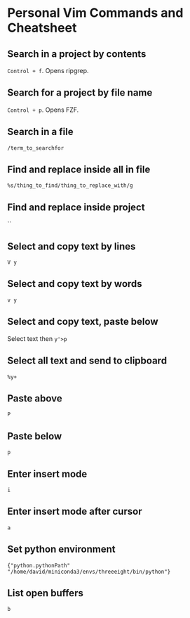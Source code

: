 # Personal Vim Commands and Cheatsheet

## Search in a project by contents
`Control + f`. Opens ripgrep.

## Search for a project by file name
 `Control + p`. Opens FZF.

## Search in a file
 `/term_to_searchfor`

## Find and replace inside all in file
 `%s/thing_to_find/thing_to_replace_with/g`

## Find and replace inside project
 ``

## Select and copy text by lines
 `V y`

## Select and copy text by words
 `v y`

## Select and copy text, paste below
 Select text then
 `y'>p`

## Select all text and send to clipboard
 `%y+`

## Paste above
 `P`

## Paste below
 `p`

## Enter insert mode
 `i`

## Enter insert mode after cursor
 `a`

## Set python environment
 `{"python.pythonPath"
 "/home/david/miniconda3/envs/threeeight/bin/python"}`

## List open buffers
 `b`


